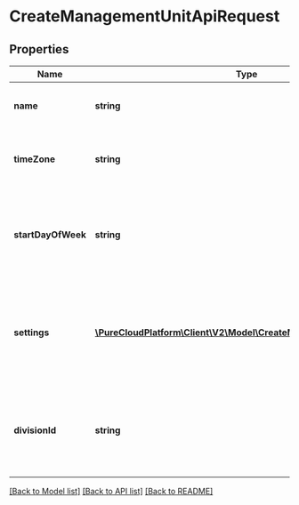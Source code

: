 # CreateManagementUnitApiRequest

## Properties
Name | Type | Description | Notes
------------ | ------------- | ------------- | -------------
**name** | **string** | The name of the management unit | 
**timeZone** | **string** | The default time zone to use for this management unit | 
**startDayOfWeek** | **string** | The configured first day of the week for scheduling and forecasting purposes | 
**settings** | [**\PureCloudPlatform\Client\V2\Model\CreateManagementUnitSettings**](CreateManagementUnitSettings.md) | The configuration for the management unit.  If omitted, reasonable defaults will be assigned | [optional] 
**divisionId** | **string** | The id of the division to which this management unit belongs.  Defaults to home division ID | [optional] 

[[Back to Model list]](../README.md#documentation-for-models) [[Back to API list]](../README.md#documentation-for-api-endpoints) [[Back to README]](../README.md)


